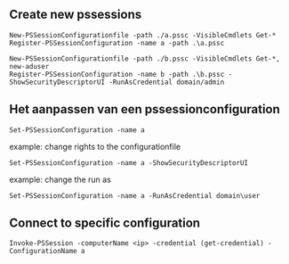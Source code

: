 ## Create new pssessions
```
New-PSSessionConfigurationfile -path ./a.pssc -VisibleCmdlets Get-*
Register-PSSessionConfiguration -name a -path .\a.pssc

New-PSSessionConfigurationfile -path ./b.pssc -VisibleCmdlets Get-*, new-aduser
Register-PSSessionConfiguration -name b -path .\b.pssc -ShowSecurityDescriptorUI -RunAsCredential domain/admin
```
## Het aanpassen van een pssessionconfiguration
```
Set-PSSessionConfiguration -name a
```
example: change rights to the configurationfile
```
Set-PSSessionConfiguration -name a -ShowSecurityDescriptorUI
```
example: change the run as
```
Set-PSSessionConfiguration -name a -RunAsCredential domain\user
```
## Connect to specific configuration
```
Invoke-PSSession -computerName <ip> -credential (get-credential) -ConfigurationName a
```

